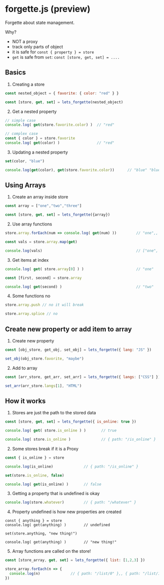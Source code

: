 # forgette.js (preview)
Forgette about state management.
  
Why?
+ NOT a proxy
+ track only parts of object
+ it is safe for `const { property } = store`
+ `get` is safe from `set`: `const [store, get, set] = ....`
  
## Basics
1. Creating a store
```js
const nested_object = { favorite: { color: "red" } }

const [store, get, set] = lets_forgette(nested_object)
```
2. Get a nested property
```js
// simple case
console.log( get(store.favorite.color) )  // "red"

// complex case
const { color } = store.favorite
console.log( get(color) )                 // "red"
```
3. Updating a nested property
```js
set(color, "blue")

console.log(get(color), get(store.favorite.color))      // "blue" "blue"
```
  
## Using Arrays
1. Create an array inside store
```js
const array = ["one","two","three"]

const [store, get, set] = lets_forgette({array})
```
2. Use array functions
```js
store.array.forEach(num => console.log( get(num) ))         // "one",, "two",, "three"

const vals = store.array.map(get)

console.log(vals)                                           // ["one", "two", "three"]
```
3. Get items at index
```js
console.log( get( store.array[0] ) )                        // "one"

const [first, second] = store.array

console.log( get(second) )                                  // "two"
```
4. Some functions no
```js
store.array.push // no it will break

store.array.splice // no 
```
  
## Create new property or add item to array
1. Create new property
```js
const [obj_store, get_obj, set_obj] = lets_forgette({ lang: "JS" })

set_obj(obj_store.favorite, "maybe")
```
2. Add to array
```js
const [arr_store, get_arr, set_arr] = lets_forgette({ langs: ["CSS"] })

set_arr(arr_store.langs[1], "HTML")
```
  
## How it works
1. Stores are just the path to the stored data
```js
const [store, get, set] = lets_forgette({ is_online: true })

console.log( get( store.is_online ) )       // true

console.log( store.is_online )              // { path: "/is_online" }
```
2. Some stores break if it is a Proxy
```js
const { is_online } = store

console.log(is_online)              // { path: "/is_online" }

set(store.is_online, false) 

console.log( get(is_online) )       // false
```
3. Getting a property that is undefined is okay
```js
console.log(store.whatever)         // { path: "/whatever" }
```
4. Property undefined is how new properties are created
```
const { anything } = store
console.log( get(anything) )        // undefined

set(store.anything, "new thing!")

console.log( get(anything) )        // "new thing!"
```
5. Array functions are called on the store!
```js
const [store_array, get, set] = lets_forgette({ list: [1,2,3] })

store_array.forEach(n => {
  console.log(n)              // { path: "/list/0" },, { path: "/list/1" },, { path: "/list/2" }
})
```
